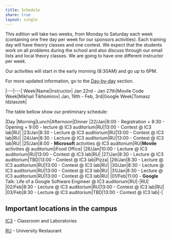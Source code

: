 ```yaml
---
title: Schedule
share: true
layout: single
---
```


This edition will take two weeks, from Monday to Saturday each week (containing one free day per week for our sponsors activities). Each training day will have theory classes and one contest. We expect that the students work on all problems during the school and also discuss through our email lists and local theory classes. We are going to have one different instructor per week.

Our activities will start in the early morning (8:30AM) and go up to 6PM.

For more updated information, go to the [Day-by-day](../daybyday) section.

|---|---|
Week|Name|Instructor|
Jan 22rd - Jan 27th|Movile Code Week|Mikhail Tikhomirov|
Jan, 19th - Feb, 3rd|Google Week|Tomasz Idziaszek|

The table bellow show our preliminary schedule:

|Day   |Morning|Lunch|Afternoon|Dinner
|22/Jan|8:00 - Registration + 8:30 - Opening  + 9:00 - lecture @ IC3 auditorium|RU|13:00 - Contest @ IC3 lab|RU|
|23/Jan|8:30 - Lecture @ IC3 auditorium|RU|13:00 - Contest @ IC3 lab|RU|
|24/Jan|8:30 - Lecture @ IC3 auditorium|RU|13:00 - Contest @ IC3 lab|RU|
|25/Jan|8:00 - **Microsoft** activities @ IC3 auditorium|RU|**Movile** activities @ auditorium|iFood Office|
|26/Jan|10:00 - Lecture @ IC3 auditorium|RU|13:00 - Contest @ IC3 lab|RU|
|27/Jan|8:30 - Lecture @ IC3 auditorium|TBD|13:00 - Contest @ IC3 lab|Pizza|
|29/Jan|8:30 - Lecture @ IC3 auditorium|RU|13:00 - Contest @ IC3 lab|RU|
|30/Jan|8:30 - Lecture @ IC3 auditorium|RU|13:00 - Contest @ IC3 lab|RU|
|31/Jan|8:30 - Lecture @ IC3 auditorium|RU|13:00 - Contest @ IC3 lab|RU|
|01/Feb|11:00 - **Google** Talk: Life of a Google Software Engineer @ IC3 auditorium|RU|-|RU|
|02/Feb|8:30 - Lecture @ IC3 auditorium|RU|13:00 - Contest @ IC3 lab|RU|
|03/Feb|8:30 - Lecture @ IC3 auditorium|TBD|13:00 - Contest @ IC3 lab|-|



## Important locations in the campus

[IC3](https://www.google.com/maps/place/IC+-+Instituto+de+Computação,+Universidade+Estadual+de+Campinas+-+Cidade+Universitária,+Campinas+-+SP,+Brasil/@-22.8137813,-47.0639391,18z/data=!4m6!1m3!3m2!1s0x0000000000000000:0xf3522e37359f743c!2sCiclo+Básico+I!3m1!1s0x94c8c15369cbaea9:0x209def4d509b8f14) - Classroom and Laboratories

[RU](https://www.google.com/maps/place/Restaurante+Universitário/@-22.8176954,-47.0720038,17z/data=!4m6!1m3!3m2!1s0x0000000000000000:0xf3522e37359f743c!2sCiclo+Básico+I!3m1!1s0x0000000000000000:0x54ec361ef7124a27) - University Restaurant

